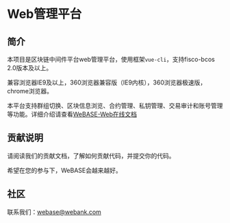 # Web管理平台

## 简介

本项目是区块链中间件平台web管理平台，使用框架`vue-cli`，支持fisco-bcos 2.0版本及以上。

兼容浏览器IE9及以上，360浏览器兼容版（IE9内核），360浏览器极速版，chrome浏览器。

本平台支持群组切换、区块信息浏览、合约管理、私钥管理、交易审计和账号管理等功能。详细介绍请查看[WeBASE-Web在线文档](https://webase-web.readthedocs.io/en/latest/docs/WeBASE-Web/index.html)

## 贡献说明

请阅读我们的贡献文档，了解如何贡献代码，并提交你的代码。

希望在您的参与下，WeBASE会越来越好。

## 社区

联系我们：webase@webank.com
